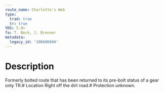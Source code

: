 ```yaml
---
route_name: Charlotte's Web
type:
  trad: true
  tr: true
YDS: 5.8+
fa: T. Beck, J. Brenner
metadata:
  legacy_id: '106686604'
---
```

# Description
Formerly bolted route that has been returned to its pre-bolt status of a gear only TR.# Location
Right off the dirt road.# Protection
unknown.